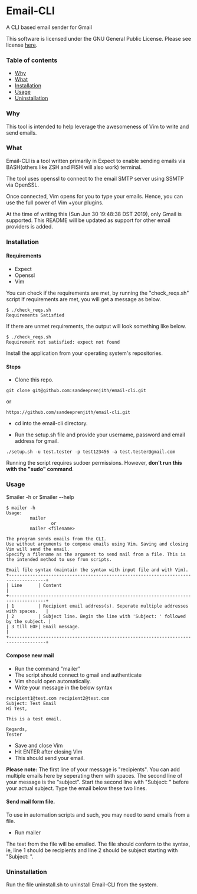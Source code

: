 # Email-CLI
A CLI based email sender for Gmail

This software is licensed under the GNU General Public License. Please see license [here](LICENSE).

### Table of contents

- [Why](#why)
- [What](#what)
- [Installation](#installation)
- [Usage](#usage)
- [Uninstallation](#uninstallation)


### Why

This tool is intended to help leverage the awesomeness of Vim to write and send emails.

### What

Email-CLI is a tool written primarily in Expect to enable sending emails via BASH(others like ZSH and FISH will also work) terminal.

The tool uses openssl to connect to the email SMTP server using SSMTP via OpenSSL. 

Once connected, Vim opens for you to type your emails. Hence, you can use the full power of Vim +your plugins. 

At the time of writing this (Sun Jun 30 19:48:38 DST 2019), only Gmail is supported. This README will be updated as support for other email providers is added.

### Installation

#### Requirements

* Expect
* Openssl
* Vim

You can check if the requirements are met, by running the "check_reqs.sh" script
If requirements are met, you will get a message as below. 

```
$ ./check_reqs.sh
Requirements Satisfied
```
If there are unmet requirements, the output will look something like below. 

```
$ ./check_reqs.sh
Requirement not satisfied: expect not found
```
Install the application from your operating system's repositories.

#### Steps

* Clone this repo.

```
git clone git@github.com:sandeeprenjith/email-cli.git

```

or

```
https://github.com/sandeeprenjith/email-cli.git

```
* cd into the email-cli directory.

* Run the setup.sh file and provide your username, password and email address for gmail. 

```
./setup.sh -u test.tester -p test123456 -a test.tester@gmail.com
```

Running the script requires sudoer permissions. However, **don't run this with the "sudo" command**.

### Usage

$mailer -h or $mailer --help

```
$ mailer -h
Usage:
         mailer
                 or
         mailer <filename>

The program sends emails from the CLI.
Use without arguments to compose emails using Vim. Saving and closing Vim will send the email.
Specify a filename as the argument to send mail from a file. This is the intended method to use from scripts.

Email file syntax (maintain the syntax with input file and with Vim).
+------------------------------------------------------------------------------------+
| Line      | Content                                                                |
+------------------------------------------------------------------------------------+
| 1         | Recipient email address(s). Seperate multiple addresses with spaces.   |
| 2         | Subject line. Begin the line with 'Subject: ' followed by the subject. |
| 3 till EOF| Email message.                                                         |
+------------------------------------------------------------------------------------+

```

#### Compose new mail
 
* Run the command "mailer"
* The script should connect to gmail and authenticate
* Vim should open automatically. 
* Write your message in the below syntax

```
recipient1@test.com recipient2@test.com
Subject: Test Email
Hi Test,

This is a test email.

Regards,
Tester
```
* Save and close Vim
* Hit ENTER after closing Vim
* This should send your email.

**Please note:**
The first line of your message is "recipients". You can add multiple emails here by seperating them with spaces. 
The second line of your message is the "subject". Start the second line with "Subject: " before your actual subject. 
Type the email below these two lines.

#### Send mail form file.

To use in automation scripts and such, you may need to send emails from a file. 

* Run mailer <filename>

The text from the file will be emailed. The file should conform to the syntax, ie, line 1 should be recipients and line 2 should be subject starting with "Subject: ".

### Uninstallation

Run the file uninstall.sh to uninstall Email-CLI from the system. 


